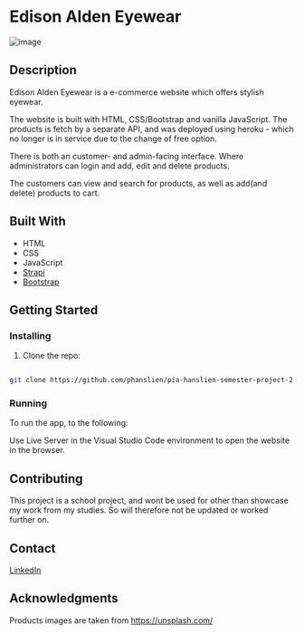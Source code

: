 # Edison Alden Eyewear

![image](https://github.com/phanslien/pia-hanslien-semester-project-2/blob/main/semesterproject.png)


## Description

Edison Alden Eyewear is a e-commerce website which offers stylish eyewear.

The website is built with HTML, CSS/Bootstrap and vanilla JavaScript. The products is fetch by a separate API, and was deployed using heroku - which no longer is in service due to the change of free option.

There is both an customer- and admin-facing interface. Where administrators can login and add, edit and delete products.

The customers can view and search for products, as well as add(and delete) products to cart.

## Built With

- HTML
- CSS
- JavaScript
- [Strapi](https://strapi.io)
- [Bootstrap](https://getbootstrap.com)

## Getting Started

### Installing

1. Clone the repo:

```bash

git clone https://github.com/phanslien/pia-hanslien-semester-project-2.git
```

### Running

To run the app, to the following:

Use Live Server in the Visual Studio Code environment to open the website in the browser.

## Contributing

This project is a school project, and wont be used for other than showcase my work from my studies. So will therefore not be updated or worked further on.

## Contact

[LinkedIn](https://www.linkedin.com/in/pia-hanslien-29b045180)

## Acknowledgments

Products images are taken from https://unsplash.com/

